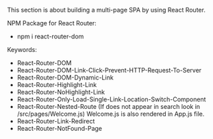 This section is about building a multi-page SPA by using React Router.

NPM Package for React Router:
- npm i react-router-dom

Keywords:
- React-Router-DOM
- React-Router-DOM-Link-Click-Prevent-HTTP-Request-To-Server
- React-Router-DOM-Dynamic-Link
- React-Router-Highlight-Link
- React-Router-NoHighlight-Link
- React-Router-Only-Load-Single-Link-Location-Switch-Component
- React-Router-Nested-Route (If does not appear in search look in /src/pages/Welcome.js)
Welcome.js is also rendered in App.js file.
- React-Router-Link-Redirect
- React-Router-NotFound-Page
